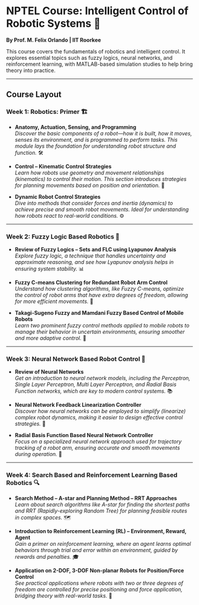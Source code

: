 # NPTEL Course: Intelligent Control of Robotic Systems 🤖
**By Prof. M. Felix Orlando | IIT Roorkee**

This course covers the fundamentals of robotics and intelligent control. It explores essential topics such as fuzzy logics, neural networks, and reinforcement learning, with MATLAB-based simulation studies to help bring theory into practice.

---

## Course Layout

### Week 1: Robotics: Primer 🏗️
- **Anatomy, Actuation, Sensing, and Programming**  
  *Discover the basic components of a robot—how it is built, how it moves, senses its environment, and is programmed to perform tasks. This module lays the foundation for understanding robot structure and function.* 🛠️

- **Control – Kinematic Control Strategies**  
  *Learn how robots use geometry and movement relationships (kinematics) to control their motion. This section introduces strategies for planning movements based on position and orientation.* 📐

- **Dynamic Robot Control Strategies**  
  *Dive into methods that consider forces and inertia (dynamics) to achieve precise and smooth robot movements. Ideal for understanding how robots react to real-world conditions.* ⚙️

---

### Week 2: Fuzzy Logic Based Robotics 🔮
- **Review of Fuzzy Logics – Sets and FLC using Lyapunov Analysis**  
  *Explore fuzzy logic, a technique that handles uncertainty and approximate reasoning, and see how Lyapunov analysis helps in ensuring system stability.* 📊

- **Fuzzy C-means Clustering for Redundant Robot Arm Control**  
  *Understand how clustering algorithms, like Fuzzy C-means, optimize the control of robot arms that have extra degrees of freedom, allowing for more efficient movements.* 🤹

- **Takagi-Sugeno Fuzzy and Mamdani Fuzzy Based Control of Mobile Robots**  
  *Learn two prominent fuzzy control methods applied to mobile robots to manage their behavior in uncertain environments, ensuring smoother and more adaptive control.* 🚀

---

### Week 3: Neural Network Based Robot Control 🧠
- **Review of Neural Networks**  
  *Get an introduction to neural network models, including the Perceptron, Single Layer Perceptron, Multi Layer Perceptron, and Radial Basis Function networks, which are key to modern control systems.* 📚

- **Neural Network Feedback Linearization Controller**  
  *Discover how neural networks can be employed to simplify (linearize) complex robot dynamics, making it easier to design effective control strategies.* 🔄

- **Radial Basis Function Based Neural Network Controller**  
  *Focus on a specialized neural network approach used for trajectory tracking of a robot arm, ensuring accurate and smooth movements during operation.* 🎯

---

### Week 4: Search Based and Reinforcement Learning Based Robotics 🔍
- **Search Method – A-star and Planning Method – RRT Approaches**  
  *Learn about search algorithms like A-star for finding the shortest paths and RRT (Rapidly-exploring Random Tree) for planning feasible routes in complex spaces.* 🗺️

- **Introduction to Reinforcement Learning (RL) – Environment, Reward, Agent**  
  *Gain a primer on reinforcement learning, where an agent learns optimal behaviors through trial and error within an environment, guided by rewards and penalties.* 🎓

- **Application on 2-DOF, 3-DOF Non-planar Robots for Position/Force Control**  
  *See practical applications where robots with two or three degrees of freedom are controlled for precise positioning and force application, bridging theory with real-world tasks.* 🤖
